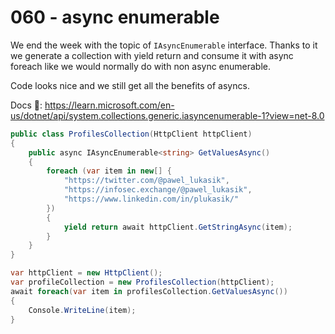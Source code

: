 # 060 - async enumerable #

We end the week with the topic of `IAsyncEnumerable` interface. Thanks to it we generate a collection with yield return and consume it with async foreach like we would normally do with non async enumerable.

Code looks nice and we still get all the benefits of asyncs.

Docs 📑: https://learn.microsoft.com/en-us/dotnet/api/system.collections.generic.iasyncenumerable-1?view=net-8.0

```csharp
public class ProfilesCollection(HttpClient httpClient)
{
    public async IAsyncEnumerable<string> GetValuesAsync()
    {
        foreach (var item in new[] {
            "https://twitter.com/@pawel_lukasik",
            "https://infosec.exchange/@pawel_lukasik",
            "https://www.linkedin.com/in/plukasik/"
        })
        {
            yield return await httpClient.GetStringAsync(item);
        }
    }
}

var httpClient = new HttpClient();
var profileCollection = new ProfilesCollection(httpClient);
await foreach(var item in profilesCollection.GetValuesAsync())
{
    Console.WriteLine(item);
}
```